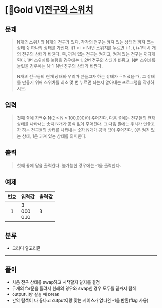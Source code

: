 # [🥇Gold Ⅴ][전구와 스위치](https://www.acmicpc.net/problem/2138)
## 문제
> N개의 스위치와 N개의 전구가 있다. 각각의 전구는 켜져 있는 상태와 꺼져 있는 상태 중 하나의 상태를 가진다. i(1 < i < N)번 스위치를 누르면 i-1, i, i+1의 세 개의 전구의 상태가 바뀐다. 즉, 꺼져 있는 전구는 켜지고, 켜져 있는 전구는 꺼지게 된다. 1번 스위치를 눌렀을 경우에는 1, 2번 전구의 상태가 바뀌고, N번 스위치를 눌렀을 경우에는 N-1, N번 전구의 상태가 바뀐다.
> 
> N개의 전구들의 현재 상태와 우리가 만들고자 하는 상태가 주어졌을 때, 그 상태를 만들기 위해 스위치를 최소 몇 번 누르면 되는지 알아내는 프로그램을 작성하시오.
## 입력
> 첫째 줄에 자연수 N(2 ≤ N ≤ 100,000)이 주어진다. 다음 줄에는 전구들의 현재 상태를 나타내는 숫자 N개가 공백 없이 주어진다. 그 다음 줄에는 우리가 만들고자 하는 전구들의 상태를 나타내는 숫자 N개가 공백 없이 주어진다. 0은 켜져 있는 상태, 1은 꺼져 있는 상태를 의미한다.
## 출력
> 첫째 줄에 답을 출력한다. 불가능한 경우에는 -1을 출력한다.
## 예제
| 번호 | 입력값 | 출력값 |
|:---:|:---|:---|
|1|3</br>000</br>010|3|

## 분류
+ 그리디 알고리즘
---------
## 풀이
+ 처음 전구 상태를 swap하고 시작할지 말지를 결정
+ 두개의 for문을 돌려서 원래의 경우와 swap한 경우 모두를 끝까지 탐색
+ output이랑 같을 때 break
+ 만약 탐색이 다 끝나고 output이랑 맞는 케이스가 없다면 -1을 반환(flag 사용)